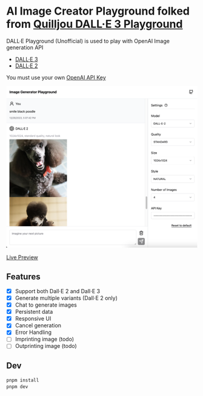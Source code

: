 # AI Image Creator Playground folked from [Quilljou DALL·E 3 Playground](https://github.com/Quilljou/dalle3-playground)

DALL·E Playground (Unofficial) is used to play with OpenAI Image generation API 
- [DALL·E 3](https://openai.com/dall-e-3)
- [DALL·E 2](https://openai.com/dall-e-2)

You must use your own [OpenAI API Key](https://platform.openai.com/account/api-keys)

![screenshot](./screenshots/screenshot.png)

[Live Preview](https://generator-hub.vercel.app/)


## Features

- [x] Support both Dall⋅E 2 and Dall⋅E 3
- [x] Generate multiple variants (Dall⋅E 2 only)
- [x] Chat to generate images
- [x] Persistent data
- [x] Responsive UI
- [x] Cancel generation
- [x] Error Handling
- [ ] Imprinting image (todo)
- [ ] Outprinting image (todo)

## Dev

```sh
pnpm install
pnpm dev
```


